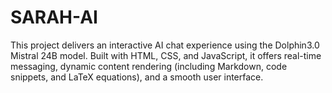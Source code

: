 # SARAH-AI
This project delivers an interactive AI chat experience using the Dolphin3.0 Mistral 24B model. Built with HTML, CSS, and JavaScript, it offers real-time messaging, dynamic content rendering (including Markdown, code snippets, and LaTeX equations), and a smooth user interface.
